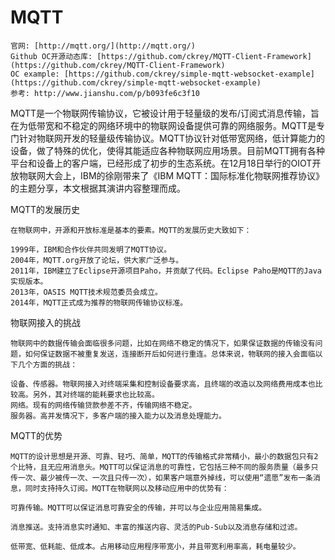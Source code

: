 # MQTT
    官网: [http://mqtt.org/](http://mqtt.org/)
    Github OC开源动态库: [https://github.com/ckrey/MQTT-Client-Framework](https://github.com/ckrey/MQTT-Client-Framework)
    OC example: [https://github.com/ckrey/simple-mqtt-websocket-example](https://github.com/ckrey/simple-mqtt-websocket-example)
    参考: http://www.jianshu.com/p/b093fe6c3f10





MQTT是一个物联网传输协议，它被设计用于轻量级的发布/订阅式消息传输，旨在为低带宽和不稳定的网络环境中的物联网设备提供可靠的网络服务。MQTT是专门针对物联网开发的轻量级传输协议。MQTT协议针对低带宽网络，低计算能力的设备，做了特殊的优化，使得其能适应各种物联网应用场景。目前MQTT拥有各种平台和设备上的客户端，已经形成了初步的生态系统。在12月18日举行的OIOT开放物联网大会上，IBM的徐刚带来了《IBM MQTT：国际标准化物联网推荐协议》的主题分享，本文根据其演讲内容整理而成。

MQTT的发展历史

    在物联网中，开源和开放标准是基本的要素。MQTT的发展历史大致如下：

    1999年，IBM和合作伙伴共同发明了MQTT协议。
    2004年，MQTT.org开放了论坛，供大家广泛参与。
    2011年，IBM建立了Eclipse开源项目Paho，并贡献了代码。Eclipse Paho是MQTT的Java实现版本。
    2013年，OASIS MQTT技术规范委员会成立。
    2014年，MQTT正式成为推荐的物联网传输协议标准。
    
物联网接入的挑战

    物联网中的数据传输会面临很多问题，比如在网络不稳定的情况下，如果保证数据的传输没有问题，如何保证数据不被重复发送，连接断开后如何进行重连。总体来说，物联网的接入会面临以下几个方面的挑战：

    设备、传感器。物联网接入对终端采集和控制设备要求高，且终端的改造以及网络费用成本也比较高。另外，其对终端的能耗要求也比较高。
    网络。现有的网络传输贷款参差不齐，传输网络不稳定。
    服务器。高并发情况下，多客户端的接入能力以及消息处理能力。

MQTT的优势

    MQTT的设计思想是开源、可靠、轻巧、简单，MQTT的传输格式非常精小，最小的数据包只有2个比特，且无应用消息头。MQTT可以保证消息的可靠性，它包括三种不同的服务质量（最多只传一次、最少被传一次、一次且只传一次），如果客户端意外掉线，可以使用“遗愿”发布一条消息，同时支持持久订阅。MQTT在物联网以及移动应用中的优势有：

    可靠传输。MQTT可以保证消息可靠安全的传输，并可以与企业应用简易集成。

    消息推送。支持消息实时通知、丰富的推送内容、灵活的Pub-Sub以及消息存储和过滤。

    低带宽、低耗能、低成本。占用移动应用程序带宽小，并且带宽利用率高，耗电量较少。